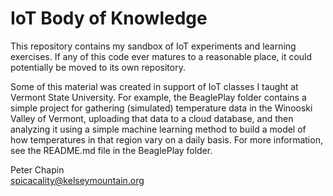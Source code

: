# IoT Body of Knowledge

This repository contains my sandbox of IoT experiments and learning exercises. If any of this
code ever matures to a reasonable place, it could potentially be moved to its own repository.

Some of this material was created in support of IoT classes I taught at Vermont State
University. For example, the BeaglePlay folder contains a simple project for gathering
(simulated) temperature data in the Winooski Valley of Vermont, uploading that data to a cloud
database, and then analyzing it using a simple machine learning method to build a model of how
temperatures in that region vary on a daily basis. For more information, see the README.md file
in the BeaglePlay folder.

Peter Chapin  
spicacality@kelseymountain.org  
